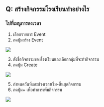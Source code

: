 ## Q: สร้างกิจกรรมโรงเรียนทำอย่างไร

### ไปที่เมนูการลงเวลา

1.  เลือกรายการ Event
2.  กดปุ่มสร้าง Event

![](/img/manual/faq/11.jpg)

3.  ตั่งชื่อกิจกรรมของโรงเรียนและเลือกกลุ่มที่จะทำกิจกรรม
4.  กดปุ่ม Create

![](/img/manual/faq/11_1.jpg)

5.  กำหนดวันที่และช่วงเวลาเริ่ม-สิ้นสุดกิจกรรม
6.  กดปุ่ม+ เพื่อทำการเพิ่มกิจกรรม

![](/img/manual/faq/11_2.jpg)
